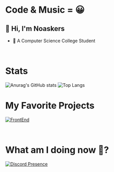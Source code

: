 # Code & Music = 😀

## 👋 Hi, I'm **Noaskers**
- 🤗 A Computer Science College Student

</br>

# Stats
![Anurag's GitHub stats](https://github-readme-stats.vercel.app/api?username=NoAskers&show_icons=true&theme=radical)
![Top Langs](https://github-readme-stats.vercel.app/api/top-langs/?username=NoAskers&layout=donut&theme=radical)


# My Favorite Projects
[![FrontEnd](https://github-readme-stats.vercel.app/api/pin/?username=noaskers&repo=portofolio&theme=dracula)](http://github.com/noaskers/portofolio)

</br>

# What am I doing now 🤔?
[![Discord Presence](https://discord-readme-badge.vercel.app/api?id=1068179092396048495&theme=dracula)](https://discord.com/users/1068179092396048495)
